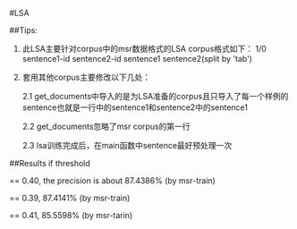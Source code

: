 #LSA

##Tips:
1. 此LSA主要针对corpus中的msr数据格式的LSA
corpus格式如下：
1/0	sentence1-id	sentence2-id	sentence1	sentence2(split by 'tab')
2. 套用其他corpus主要修改以下几处：

	2.1 get_documents中导入的是为LSA准备的corpus且只导入了每一个样例的sentence也就是一行中的sentence1和sentence2中的sentence1

    2.2 get_documents忽略了msr corpus的第一行

	2.3 lsa训练完成后，在main函数中sentence最好预处理一次

##Results
if threshold 

== 0.40, the precision is about 87.4386% (by msr-train)

== 0.39, 						87.4141% (by msr-train)

== 0.41, 						85.5598% (by msr-tarin)